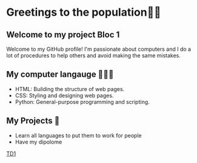 # Greetings to the population👋🏻

## Welcome to my project Bloc 1 

Welcome to my GitHub profile! I'm passionate about computers and I do a lot of procedures to help others and avoid making the same mistakes. 


##  My computer langauge 👩🏻‍💻

* HTML: Building the structure of web pages.
* CSS: Styling and designing web pages.
* Python: General-purpose programming and scripting.



## My Projects 📅

* Learn all languages to put them to work for people
* Have my dipolome
  
[TD1](#document)


